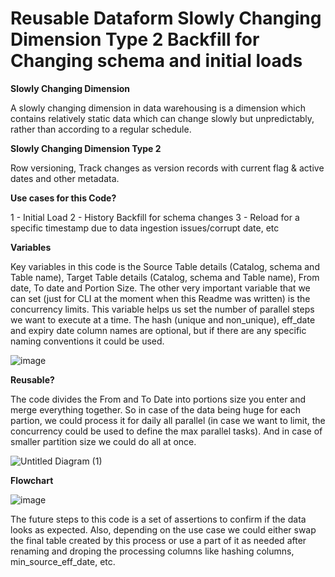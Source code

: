 # Reusable Dataform Slowly Changing Dimension Type 2 Backfill for Changing schema and initial loads

**Slowly Changing Dimension**

A slowly changing dimension in data warehousing is a dimension which contains relatively static data which can change slowly but unpredictably, rather than according to a regular schedule.

**Slowly Changing Dimension Type 2**

Row versioning, Track changes as version records with current flag & active dates and other metadata.

**Use cases for this Code?**

1 - Initial Load
2 - History Backfill for schema changes
3 - Reload for a specific timestamp due to data ingestion issues/corrupt date, etc

**Variables**

Key variables in this code is the Source Table details (Catalog, schema and Table name), Target Table details (Catalog, schema and Table name), From date, To date and Portion Size. The other very important variable that we can set (just for CLI at the moment when this Readme was written) is the concurrency limits. This variable helps us set the number of parallel steps we want to execute at a time. The hash (unique and non_unique), eff_date and expiry date column names are optional, but if there are any specific naming conventions it could be used.

![image](https://user-images.githubusercontent.com/48508718/198388617-73e9ff7d-7bad-4889-9f95-4765fa5b826a.png)

**Reusable?**

The code divides the From and To Date into portions size you enter and merge everything together. So in case of the data being huge for each partion, we could process it for daily all parallel (in case we want to limit, the concurrency could be used to define the max parallel tasks). And in case of smaller partition size we could do all at once. 

![Untitled Diagram (1)](https://user-images.githubusercontent.com/48508718/198388574-10b125e4-3d94-44bd-b13f-eece77233a8c.png)


**Flowchart** 

![image](https://user-images.githubusercontent.com/48508718/198382310-4d6e8ede-6e8d-4003-81e2-236b6bb10c60.png)

The future steps to this code is a set of assertions to confirm if the data looks as expected. Also, depending on the use case we could either swap the final table created by this process or use a part of it as needed after renaming and droping the processing columns like hashing columns, min_source_eff_date, etc.
